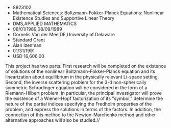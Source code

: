 
* 8823102
* Mathematical Sciences: Boltzmann-Fokker-Planck Equations: Nonlinear Existence Studies and Supportive Linear Theory
* DMS,APPLIED MATHEMATICS
* 08/01/1989,08/09/1989
* Cornelis Van der Mee,DE,University of Delaware
* Standard Grant
* Alan Izenman
* 01/31/1991
* USD 16,606.00

This project has two parts. First research will be completed on the existence
of solutions of the nonlinear Boltzmann-Fokker-Planck equation and its
linearization about equilibrium in the physically relevant Li-space setting.
Second, the inverse scattering problem for the 3-d non-spherically symmetric
Schrodinger equation will be considered in the form of a Riemann-Hilbert
problem. In particular, the principal investigator will prove the existence of a
Wiener-Hopf factorization of its "symbol," determine the nature of the partial
indices specifying the Fredholm properties of the problem, and express the
solutions in terms of the factors. In addition, the connection of this method to
the Newton-Marchenko method and other alternative approaches will also be
studied.//
